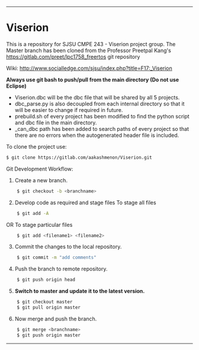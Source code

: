 -----------------------------------------------------------------------------
# 								Viserion

This is a repository for SJSU CMPE 243 - Viserion project group.
The Master branch has been cloned from the Professor Preetpal Kang's 
https://gitlab.com/preet/lpc1758_freertos git repository

Wiki:
http://www.socialledge.com/sjsu/index.php?title=F17:_Viserion

**Always use git bash to push/pull from the main directory (Do not use Eclipse)**

- Viserion.dbc will be the dbc file that will be shared by all 5 projects.
- dbc_parse.py is also decoupled from each internal directory so that it will be easier to change if required in future.
- prebuild.sh of every project has been modified to find the python script and dbc file in the main directory.
- _can_dbc path has been added to search paths of every project so that there are no errors when the autogenerated header file is included.


To clone the project use:
```sh
$ git clone https://gitlab.com/aakashmenon/Viserion.git
```

Git Development Workflow:
1. Create a new branch.
```sh
	$ git checkout -b <branchname>
```
2. Develop code as required
and stage files
To stage all files
```sh
	$ git add -A
```
OR
To stage particular files
```sh
	$ git add <filename1> <filename2>
```
3. Commit the changes to the local repository.
```sh
	$ git commit -m "add comments"
```
4. Push the branch to remote repository.
```sh
	$ git push origin head
```
5. **Switch to master and update it to the latest version.**
```sh
	$ git checkout master
	$ git pull origin master
```
6. Now merge and push the branch.
```sh
	$ git merge <branchname>
	$ git push origin master
```

-----------------------------------------------------------------------------